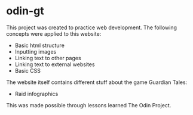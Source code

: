 # odin-gt

This project was created to practice web development. The following concepts were applied to this website:
- Basic html structure
- Inputting images
- Linking text to other pages
- Linking text to external websites  
- Basic CSS

The website itself contains different stuff about the game Guardian Tales:
- Raid infographics  

This was made possible through lessons learned The Odin Project.